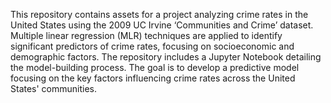 This repository contains assets for a project analyzing crime rates in the United States using the 2009 UC Irvine ‘Communities and Crime’ dataset. Multiple linear regression (MLR) techniques are applied to identify significant predictors of crime rates, focusing on socioeconomic and demographic factors. The repository includes a Jupyter Notebook detailing the model-building process. The goal is to develop a predictive model focusing on the key factors influencing crime rates across the United States' communities.
